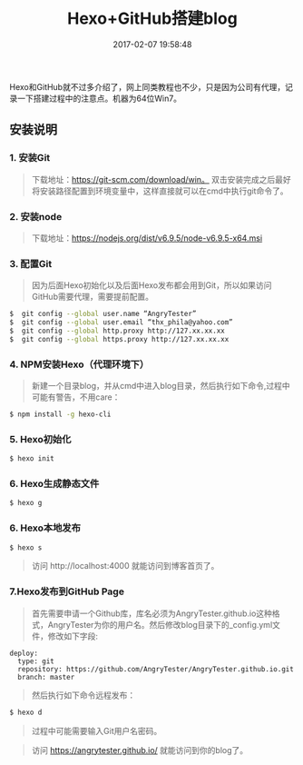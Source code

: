 ﻿---
title: Hexo+GitHub搭建blog
date: 2017-02-07 19:58:48
tags: [Hexo,GitHub Page]
---

Hexo和GitHub就不过多介绍了，网上同类教程也不少，只是因为公司有代理，记录一下搭建过程中的注意点。机器为64位Win7。

## 安装说明

### 1. 安装Git

>下载地址：https://git-scm.com/download/win。
>双击安装完成之后最好将安装路径配置到环境变量中，这样直接就可以在cmd中执行git命令了。

### 2. 安装node

>下载地址：https://nodejs.org/dist/v6.9.5/node-v6.9.5-x64.msi

### 3. 配置Git
<!-- more -->
>因为后面Hexo初始化以及后面Hexo发布都会用到Git，所以如果访问GitHub需要代理，需要提前配置。

``` bash
$  git config --global user.name “AngryTester”
$  git config --global user.email “thx_phila@yahoo.com”
$  git config --global http.proxy http://127.xx.xx.xx
$  git config --global https.proxy http://127.xx.xx.xx
```

### 4. NPM安装Hexo（代理环境下）

>新建一个目录blog，并从cmd中进入blog目录，然后执行如下命令,过程中可能有警告，不用care：

``` bash
$ npm install -g hexo-cli 
```

### 5. Hexo初始化

``` bash
$ hexo init 
```

### 6. Hexo生成静态文件

``` bash
$ hexo g 
```

### 6. Hexo本地发布

``` bash
$ hexo s 
```

>访问 http://localhost:4000 就能访问到博客首页了。

### 7.Hexo发布到GitHub Page

>首先需要申请一个Github库，库名必须为AngryTester.github.io这种格式，AngryTester为你的用户名。然后修改blog目录下的_config.yml文件，修改如下字段:


```
deploy:
  type: git
  repository: https://github.com/AngryTester/AngryTester.github.io.git
  branch: master
```

>然后执行如下命令远程发布：

``` bash
$ hexo d
```

>过程中可能需要输入Git用户名密码。

>访问 https://angrytester.github.io/ 就能访问到你的blog了。










